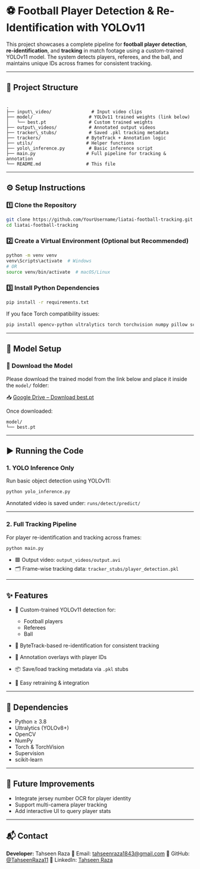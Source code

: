 
# ⚽ Football Player Detection & Re-Identification with YOLOv11

This project showcases a complete pipeline for **football player detection**, **re-identification**, and **tracking** in match footage using a custom-trained YOLOv11 model. The system detects players, referees, and the ball, and maintains unique IDs across frames for consistent tracking.

---

## 📁 Project Structure

```

.
├── input\_video/               # Input video clips
├── model/                     # YOLOv11 trained weights (link below)
│   └── best.pt                # Custom trained weights
├── output\_videos/            # Annotated output videos
├── tracker\_stubs/            # Saved .pkl tracking metadata
├── trackers/                 # ByteTrack + Annotation logic
├── utils/                    # Helper functions
├── yolo\_inference.py         # Basic inference script
├── main.py                   # Full pipeline for tracking & annotation
└── README.md                 # This file

````

---

## ⚙️ Setup Instructions

### 1️⃣ Clone the Repository

```bash
git clone https://github.com/YourUsername/liatai-football-tracking.git
cd liatai-football-tracking
````

### 2️⃣ Create a Virtual Environment (Optional but Recommended)

```bash
python -m venv venv
venv\Scripts\activate  # Windows
# OR
source venv/bin/activate  # macOS/Linux
```

### 3️⃣ Install Python Dependencies

```bash
pip install -r requirements.txt
```

If you face Torch compatibility issues:

```bash
pip install opencv-python ultralytics torch torchvision numpy pillow scikit-learn
```

---

## 🧠 Model Setup

### 🔗 Download the Model

Please download the trained model from the link below and place it inside the `model/` folder:

📥 [Google Drive – Download best.pt](https://drive.google.com/drive/folders/1WuVLSAD9GuLVVet5v49hbRaoH6-ad1wR)

Once downloaded:

```
model/
└── best.pt
```

---

## ▶️ Running the Code

### 1. YOLO Inference Only

Run basic object detection using YOLOv11:

```bash
python yolo_inference.py
```

Annotated video is saved under:
`runs/detect/predict/`

---

### 2. Full Tracking Pipeline

For player re-identification and tracking across frames:

```bash
python main.py
```

* 🟩 Output video: `output_videos/output.avi`
* 🗂️ Frame-wise tracking data: `tracker_stubs/player_detection.pkl`

---

## ✨ Features

* 🎯 Custom-trained YOLOv11 detection for:

  * Football players
  * Referees
  * Ball
* 🔢 ByteTrack-based re-identification for consistent tracking
* 📝 Annotation overlays with player IDs
* 📦 Save/load tracking metadata via `.pkl` stubs
* 🔁 Easy retraining & integration

---

## 🔧 Dependencies

* Python ≥ 3.8
* Ultralytics (YOLOv8+)
* OpenCV
* NumPy
* Torch & TorchVision
* Supervision
* scikit-learn

---

## 🧪 Future Improvements

* Integrate jersey number OCR for player identity
* Support multi-camera player tracking
* Add interactive UI to query player stats

---

## 📬 Contact

**Developer:** Tahseen Raza
📧 Email: [tahseenraza1843@gmail.com](mailto:tahseenraza1843@gmail.com)
🔗 GitHub: [@TahseenRaza11](https://github.com/TahseenRaza11)
🔗 LinkedIn: [Tahseen Raza](https://www.linkedin.com/in/tahseen-raza-11a276218/)

```
